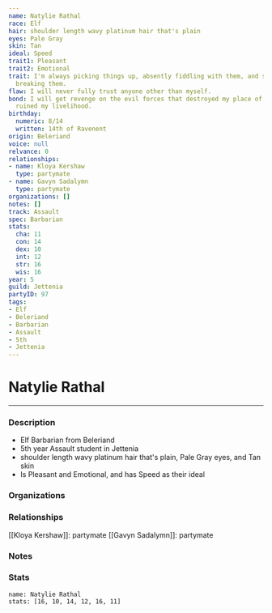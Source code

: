 ```yaml
---
name: Natylie Rathal
race: Elf
hair: shoulder length wavy platinum hair that's plain
eyes: Pale Gray
skin: Tan
ideal: Speed
trait1: Pleasant
trait2: Emotional
trait: I'm always picking things up, absently fiddling with them, and sometimes accidentally
  breaking them.
flaw: I will never fully trust anyone other than myself.
bond: I will get revenge on the evil forces that destroyed my place of business and
  ruined my livelihood.
birthday:
  numeric: 8/14
  written: 14th of Ravenent
origin: Beleriand
voice: null
relvance: 0
relationships:
- name: Kloya Kershaw
  type: partymate
- name: Gavyn Sadalymn
  type: partymate
organizations: []
notes: []
track: Assault
spec: Barbarian
stats:
  cha: 11
  con: 14
  dex: 10
  int: 12
  str: 16
  wis: 16
year: 5
guild: Jettenia
partyID: 97
tags:
- Elf
- Beleriand
- Barbarian
- Assault
- 5th
- Jettenia
---
```

# Natylie Rathal
---
### Description
- Elf Barbarian from Beleriand
- 5th year Assault student in Jettenia
- shoulder length wavy platinum hair that's plain, Pale Gray eyes, and Tan skin
- Is Pleasant and Emotional, and has Speed as their ideal

### Organizations

### Relationships
[[Kloya Kershaw]]: partymate
[[Gavyn Sadalymn]]: partymate

### Notes

### Stats
```statblock
name: Natylie Rathal
stats: [16, 10, 14, 12, 16, 11]
```